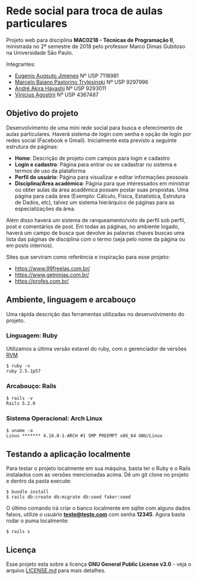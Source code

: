# Rede social para troca de aulas particulares

Projeto web para disciplina **MAC0218 - Técnicas de Programação II**, ministrada no 2º semestre de 2018
pelo professor Marco Dimas Gubitoso na Universidade São Paulo.

Integrantes:
* [Eugenio Augsuto Jimenes](https://github.com/callmarx) Nº USP 7118981
* [Marcelo Baiano Pastorino Trylesinski](https://github.com/Kludex)    Nº USP 9297996
* [André Akira Hayashi](https://github.com/Akiira23) Nº USP 9293011
* [Vinicius Agostini](https://github.com/viagostini) Nº USP 4367487


## Objetivo do projeto

Desenvolvimento de uma mini rede social para busca e oferecimento de aulas particulares. Haverá sistema de login com senha e opção de login por redes social (Facebook e Gmail). Inicialmente esta previsto a seguinte estrutura de páginas:

* __Home__: Descrição de projeto com campos para login e cadastro
* __Login e cadastro__: Página para entrar ou se cadastrar no sistema e termos de uso da plataforma
* __Perfil do usuário__: Página para visualizar e editar informações pessoais
* __Disciplina/Área académica__: Página para que interessados em ministrar ou obter aulas da área acadêmica possam postar suas propostas. Uma página para cada área (Exemplo: Cálculo, Física, Estatística, Estrutura de Dados, etc), talvez um sistema hierárquico de páginas para as especializações da área.

Além disso haverá um sistema de ranqueamento/voto de perfil sob perfil, post e comentários de post. Em todas as páginas, no ambiente logado, haverá um campo de busca que devolve às palavras chaves buscas uma lista das páginas de disciplina com o termo (seja pelo nome da página ou em posts internos).

Sites que serviram como referência e inspiração para esse projeto:
 - https://www.99freelas.com.br/
 - https://www.getninjas.com.br/
 - https://profes.com.br/

## Ambiente, linguagem e arcabouço

Uma rápida descrição das ferramentas utilizadas no desenvolvimento do projeto.



### Linguagem: Ruby

Utilizamos a última versão estavel do ruby, com o gerenciador de versões [RVM](https://rvm.io/)

```
$ ruby -v
ruby 2.5.1p57
```

### Arcabouço: Rails

```
$ rails -v
Rails 5.2.0
```

### Sistema Operacional: Arch Linux

```
$ uname -a
Linux ******* 4.16.8-1-ARCH #1 SMP PREEMPT x86_64 GNU/Linux
```

## Testando a aplicação localmente

Para testar o projeto localmente em sua máquina, basta ter o Ruby e o Rails instalados com as versões mencionadas acima. Dê um git clone no projeto e dentro da pasta execute:

```
$ bundle install
$ rails db:create db:migrate db:seed faker:seed
```
O último comando irá criar o banco localmente em sqlite com alguns dados falsos, utilize o usuário **teste@teste.com** com senha **12345**. Agora basta rodar o puma localmente:

```
$ rails s
```

## Licença
Esse projeto esta sobre a licença __GNU General Public License v3.0__ - veja o arquivo [LICENSE.md](LICENSE.md) para mais detalhes.
